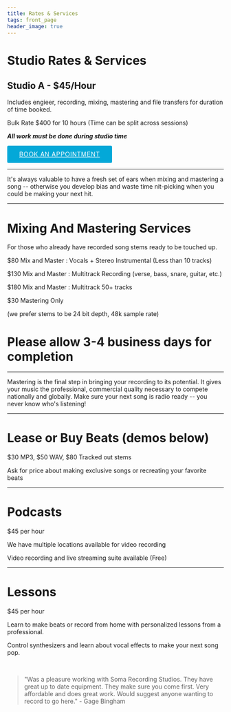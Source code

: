 ```yaml
---
title: Rates & Services
tags: front_page
header_image: true
---
```

# Studio Rates & Services

## Studio A - $45/Hour

Includes engieer, recording, mixing, mastering and file transfers for duration of time booked.

Bulk Rate $400 for 10 hours (Time can be split across sessions)

**_All work must be done during studio time_**

<!-- Start Square Appointments Embed code --> <a target="_top" style="background-color: #03A8D8; color: white; height: 40px; text-transform: uppercase; font-family: 'Square Market', 'helvetica neue', helvetica, arial, sans-serif; letter-spacing: 1px; line-height: 38px; padding: 0 28px; border-radius: 3px; font-weight: 500; font-size: 14px; cursor: pointer; display: inline-block;" href="https://squareup.com/appointments/book/52758083-5a1a-4b2d-a710-6687d1641594/8GNV6PJ8WK7YH/services" rel="nofollow">Book an Appointment</a> <!-- End Square Appointments Embed code -->

- - -

It's always valuable to have a fresh set of ears when mixing and mastering a song -- otherwise you develop bias and waste time nit-picking when you could be making your next hit.

- - -

# Mixing And Mastering Services

For those who already have recorded song stems ready to be touched up.

$80 Mix and Master : Vocals + Stereo Instrumental (Less than 10 tracks)

$130 Mix and Master : Multitrack Recording (verse, bass, snare, guitar, etc.)

$180 Mix and Master : Multitrack 50+ tracks

$30 Mastering Only

(we prefer stems to be 24 bit depth, 48k sample rate)

# Please allow 3-4 business days for completion

- - -

Mastering is the final step in bringing your recording to its potential. It gives your music the professional, commercial quality necessary to compete nationally and globally. Make sure your next song is radio ready --  you never know who's listening!

- - -

# Lease or Buy Beats (demos below)

$30 MP3, $50 WAV, $80 Tracked out stems

Ask for price about making exclusive songs or recreating your favorite beats

- - -

# Podcasts

$45 per hour

We have multiple locations available for video recording

Video recording and live streaming suite available (Free)

- - -

# Lessons

$45 per hour

Learn to make beats or record from home with personalized lessons from a professional.

Control synthesizers and learn about vocal effects to make your next song pop.

<br />

<blockquote>"Was a pleasure working with Soma Recording Studios. They have great up to date equipment. They make sure you come first. Very affordable and does great work. Would suggest anyone wanting to record to go here." - Gage Bingham</blockquote>
